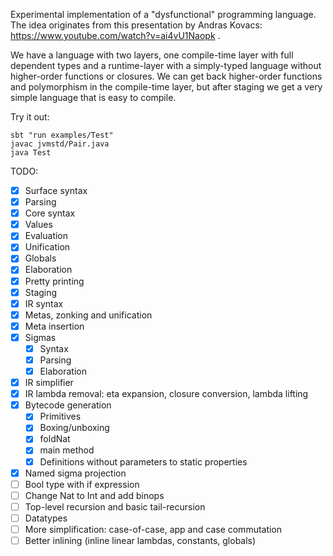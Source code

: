 Experimental implementation of a "dysfunctional" programming language.
The idea originates from this presentation by Andras Kovacs: https://www.youtube.com/watch?v=ai4vU1Naopk .

We have a language with two layers, one compile-time layer with full dependent types and a runtime-layer with a simply-typed language without higher-order functions or closures. We can get back higher-order functions and polymorphism in the compile-time layer, but after staging we get a very simple language that is easy to compile.

Try it out:
```
sbt "run examples/Test"
javac jvmstd/Pair.java
java Test
```

TODO:
- [x] Surface syntax
- [x] Parsing
- [x] Core syntax
- [x] Values
- [x] Evaluation
- [x] Unification
- [x] Globals
- [x] Elaboration
- [x] Pretty printing
- [x] Staging
- [x] IR syntax
- [x] Metas, zonking and unification
- [x] Meta insertion
- [x] Sigmas
  - [x] Syntax
  - [x] Parsing
  - [x] Elaboration
- [x] IR simplifier
- [x] IR lambda removal: eta expansion, closure conversion, lambda lifting
- [x] Bytecode generation
  - [x] Primitives
  - [x] Boxing/unboxing
  - [x] foldNat
  - [x] main method
  - [x] Definitions without parameters to static properties
- [x] Named sigma projection
- [ ] Bool type with if expression
- [ ] Change Nat to Int and add binops
- [ ] Top-level recursion and basic tail-recursion
- [ ] Datatypes
- [ ] More simplification: case-of-case, app and case commutation
- [ ] Better inlining (inline linear lambdas, constants, globals)
